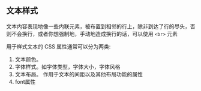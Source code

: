 
## 文本样式
文本内容表现地像一些内联元素，被布置到相邻的行上，除非到达了行的尽头，否则不会换行，或者你想强制地，手动地造成换行的话，可以使用 `<br>` 元素

用于样式文本的 CSS 属性通常可以分为两类:
1. 文本颜色。
2. 字体样式。如字体类型，字体大小，字体风格
3. 文本布局。 作用于文本的间距以及其他布局功能的属性
4. font属性